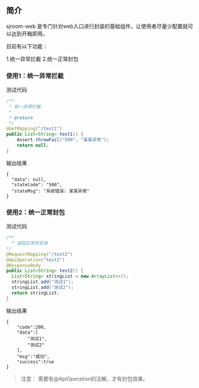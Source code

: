 ## 简介

sjroom-web 是专门针对web入口进行封装的基础组件，让使用者尽量少配置就可以达到开箱即用。

目前有以下功能：

1.统一异常拦截
2.统一正常封包


### 使用1：统一异常拦截

测试代码

```java
/**
 * 统一异常拦截
 *
 * @return
 */
@GetMapping("/test1")
public List<String> test1() {
    Assert.throwFail("500", "某某异常");
    return null;
}
```

输出结果

```
{
  "data": null,
  "stateCode": "500",
  "stateMsg": "系统错误: 某某异常"
}
```


### 使用2：统一正常封包

测试代码

```java
/**
  * 返回正常的实体     
*/
@RequestMapping("/test2")
@ApiOperation("test2")
@ResponseBody
public List<String> test2() {
  List<String> stringList = new ArrayList<>();
  stringList.add("测试1");
  stringList.add("测试2");
  return stringList;
}
```

输出结果

```
{
	"code":200,
	"data":[
		"测试1",
		"测试2"
	],
	"msg":"成功",
	"success":true
}
```

> 注意： 需要有@ApiOperation的注解，才有封包效果。




